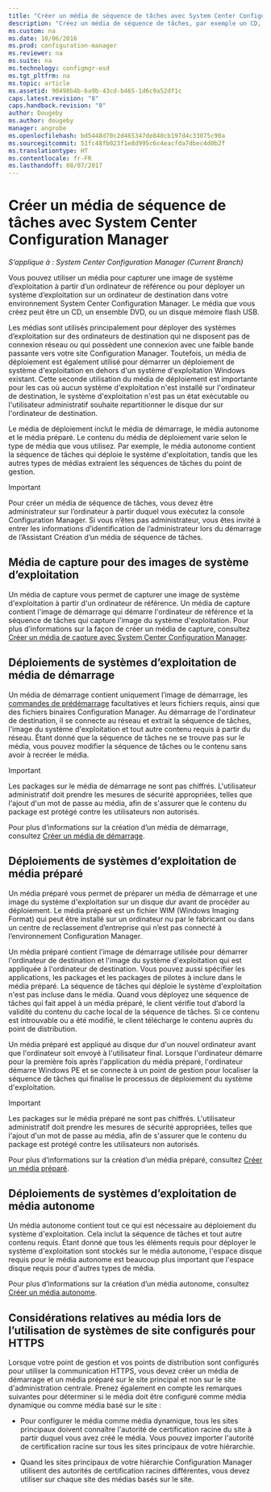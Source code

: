 ```yaml
---
title: "Créer un média de séquence de tâches avec System Center Configuration Manager | Microsoft Docs"
description: "Créez un média de séquence de tâches, par exemple un CD, pour déployer un système d’exploitation sur un ordinateur de destination dans votre environnement Configuration Manager."
ms.custom: na
ms.date: 10/06/2016
ms.prod: configuration-manager
ms.reviewer: na
ms.suite: na
ms.technology: configmgr-osd
ms.tgt_pltfrm: na
ms.topic: article
ms.assetid: 90498b4b-6a9b-43cd-b465-1d6c9a52df1c
caps.latest.revision: "8"
caps.handback.revision: "0"
author: Dougeby
ms.author: dougeby
manager: angrobe
ms.openlocfilehash: bd5448d70c2d465347de840cb197d4c33075c90a
ms.sourcegitcommit: 51fc48fb023f1e8d995c6c4eacfda7dbec4d0b2f
ms.translationtype: HT
ms.contentlocale: fr-FR
ms.lasthandoff: 08/07/2017
---
```

# <a name="create-task-sequence-media-with-system-center-configuration-manager"></a>Créer un média de séquence de tâches avec System Center Configuration Manager

*S’applique à : System Center Configuration Manager (Current Branch)*

Vous pouvez utiliser un média pour capturer une image de système d’exploitation à partir d’un ordinateur de référence ou pour déployer un système d’exploitation sur un ordinateur de destination dans votre environnement System Center Configuration Manager. Le média que vous créez peut être un CD, un ensemble DVD, ou un disque mémoire flash USB.  

 Les médias sont utilisés principalement pour déployer des systèmes d’exploitation sur des ordinateurs de destination qui ne disposent pas de connexion réseau ou qui possèdent une connexion avec une faible bande passante vers votre site Configuration Manager. Toutefois, un média de déploiement est également utilisé pour démarrer un déploiement de système d'exploitation en dehors d'un système d'exploitation Windows existant. Cette seconde utilisation du média de déploiement est importante pour les cas où aucun système d'exploitation n'est installé sur l'ordinateur de destination, le système d'exploitation n'est pas un état exécutable ou l'utilisateur administratif souhaite repartitionner le disque dur sur l'ordinateur de destination.  

 Le média de déploiement inclut le média de démarrage, le média autonome et le média préparé. Le contenu du média de déploiement varie selon le type de média que vous utilisez. Par exemple, le média autonome contient la séquence de tâches qui déploie le système d'exploitation, tandis que les autres types de médias extraient les séquences de tâches du point de gestion.  

> [!IMPORTANT]  
>  Pour créer un média de séquence de tâches, vous devez être administrateur sur l’ordinateur à partir duquel vous exécutez la console Configuration Manager. Si vous n’êtes pas administrateur, vous êtes invité à entrer les informations d’identification de l’administrateur lors du démarrage de l’Assistant Création d’un média de séquence de tâches.  

##  <a name="BKMK_PlanCaptureMedia"></a> Média de capture pour des images de système d’exploitation  
 Un média de capture vous permet de capturer une image de système d'exploitation à partir d'un ordinateur de référence. Un média de capture contient l'image de démarrage qui démarre l'ordinateur de référence et la séquence de tâches qui capture l'image du système d'exploitation. Pour plus d’informations sur la façon de créer un média de capture, consultez [Créer un média de capture avec System Center Configuration Manager](create-capture-media.md).  

##  <a name="BKMK_PlanBootableMedia"></a> Déploiements de systèmes d’exploitation de média de démarrage  
 Un média de démarrage contient uniquement l’image de démarrage, les [commandes de prédémarrage](../understand/prestart-commands-for-task-sequence-media.md) facultatives et leurs fichiers requis, ainsi que des fichiers binaires Configuration Manager. Au démarrage de l'ordinateur de destination, il se connecte au réseau et extrait la séquence de tâches, l'image du système d'exploitation et tout autre contenu requis à partir du réseau. Étant donné que la séquence de tâches ne se trouve pas sur le média, vous pouvez modifier la séquence de tâches ou le contenu sans avoir à recréer le média.  

> [!IMPORTANT]  
>  Les packages sur le média de démarrage ne sont pas chiffrés. L'utilisateur administratif doit prendre les mesures de sécurité appropriées, telles que l'ajout d'un mot de passe au média, afin de s'assurer que le contenu du package est protégé contre les utilisateurs non autorisés.  

 Pour plus d’informations sur la création d’un média de démarrage, consultez [Créer un média de démarrage](create-bootable-media.md).  

##  <a name="BKMK_PlanPrestagedMedia"></a> Déploiements de systèmes d’exploitation de média préparé  
 Un média préparé vous permet de préparer un média de démarrage et une image du système d'exploitation sur un disque dur avant de procéder au déploiement. Le média préparé est un fichier WIM (Windows Imaging Format) qui peut être installé sur un ordinateur nu par le fabricant ou dans un centre de reclassement d’entreprise qui n’est pas connecté à l’environnement Configuration Manager.  

 Un média préparé contient l'image de démarrage utilisée pour démarrer l'ordinateur de destination et l'image du système d'exploitation qui est appliquée à l'ordinateur de destination. Vous pouvez aussi spécifier les applications, les packages et les packages de pilotes à inclure dans le média préparé. La séquence de tâches qui déploie le système d'exploitation n'est pas incluse dans le média. Quand vous déployez une séquence de tâches qui fait appel à un média préparé, le client vérifie tout d’abord la validité du contenu du cache local de la séquence de tâches. Si ce contenu est introuvable ou a été modifié, le client télécharge le contenu auprès du point de distribution.  

 Un média préparé est appliqué au disque dur d'un nouvel ordinateur avant que l'ordinateur soit envoyé à l'utilisateur final. Lorsque l'ordinateur démarre pour la première fois après l'application du média préparé, l'ordinateur démarre Windows PE et se connecte à un point de gestion pour localiser la séquence de tâches qui finalise le processus de déploiement du système d'exploitation.  

> [!IMPORTANT]  
>  Les packages sur le média préparé ne sont pas chiffrés. L'utilisateur administratif doit prendre les mesures de sécurité appropriées, telles que l'ajout d'un mot de passe au média, afin de s'assurer que le contenu du package est protégé contre les utilisateurs non autorisés.  

 Pour plus d’informations sur la création d’un média préparé, consultez [Créer un média préparé](create-prestaged-media.md).  

##  <a name="BKMK_PlanStandaloneMedia"></a> Déploiements de systèmes d’exploitation de média autonome  
 Un média autonome contient tout ce qui est nécessaire au déploiement du système d'exploitation. Cela inclut la séquence de tâches et tout autre contenu requis. Étant donné que tous les éléments requis pour déployer le système d'exploitation sont stockés sur le média autonome, l'espace disque requis pour le média autonome est beaucoup plus important que l'espace disque requis pour d'autres types de média.  

 Pour plus d’informations sur la création d’un média autonome, consultez [Créer un média autonome](create-stand-alone-media.md).  

## <a name="media-considerations-when-using-site-systems-configured-for-https"></a>Considérations relatives au média lors de l’utilisation de systèmes de site configurés pour HTTPS  
 Lorsque votre point de gestion et vos points de distribution sont configurés pour utiliser la communication HTTPS, vous devez créer un média de démarrage et un média préparé sur le site principal et non sur le site d'administration centrale. Prenez également en compte les remarques suivantes pour déterminer si le média doit être configuré comme média dynamique ou comme média basé sur le site :  

-   Pour configurer le média comme média dynamique, tous les sites principaux doivent connaître l'autorité de certification racine du site à partir duquel vous avez créé le média. Vous pouvez importer l'autorité de certification racine sur tous les sites principaux de votre hiérarchie.  

-   Quand les sites principaux de votre hiérarchie Configuration Manager utilisent des autorités de certification racines différentes, vous devez utiliser sur chaque site des médias basés sur le site.  
